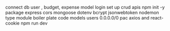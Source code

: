 connect db
user , budget, expense model
login set up
crud apis
npm init -y
package express cors mongoose dotenv bcrypt jsonwebtoken nodemon
type module
boiler plate code
models users 0.0.0.0/0
pac axios and react-cookie
npm run dev
